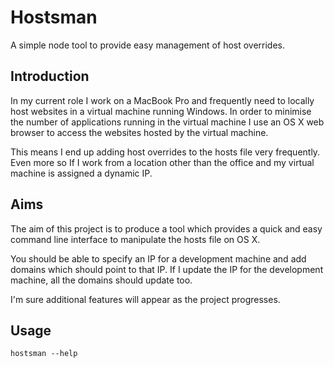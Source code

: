 # Hostsman
A simple node tool to provide easy management of host overrides.

## Introduction
In my current role I work on a MacBook Pro and frequently need to locally host websites in a virtual machine running Windows. In order to minimise the number of applications running in the virtual machine I use an OS X web browser to access the websites hosted by the virtual machine.

This means I end up adding host overrides to the hosts file very frequently. Even more so If I work from a location other than the office and my virtual machine is assigned a dynamic IP.

## Aims
The aim of this project is to produce a tool which provides a quick and easy command line interface to manipulate the hosts file on OS X.

You should be able to specify an IP for a development machine and add domains which should point to that IP. If I update the IP for the development machine, all the domains should update too.

I'm sure additional features will appear as the project progresses.

## Usage
```
hostsman --help
```
